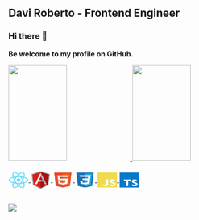 ## Davi Roberto - Frontend Engineer

### Hi there 👋
**Be welcome to my profile on GitHub.**
<br />

<section>  
  <a href="https://www.linkedin.com/in/davifsroberto" target="_blank">  
    <img width="48%" height="190em" src="https://github-readme-stats.vercel.app/api?username=davifsroberto&show_icons=true&theme=github_dark&include_all_commits=true&count_private=true"/>
    <img width="48%" height="190em" src="https://github-readme-stats.vercel.app/api/top-langs/?username=davifsroberto&layout=compact&langs_count=7&theme=github_dark"/>
  </a>
</section>
<br />  
    
<a href="https://www.linkedin.com/in/davifsroberto" target="_blank">  
  <section style="display: inline_block">
  <img align="center" alt="Davi Roberto - React" height="36" width="40" src="https://raw.githubusercontent.com/devicons/devicon/master/icons/react/react-original.svg">
    <img align="center" alt="Davi Roberto - Angular" height="36" width="40" src="https://github.com/devicons/devicon/raw/master/icons/angularjs/angularjs-original.svg">
    <img align="center" alt="Davi Roberto - HTML" height="30" width="40" src="https://raw.githubusercontent.com/devicons/devicon/master/icons/html5/html5-original.svg">
    <img align="center" alt="Davi Roberto - CSS" height="30" width="40" src="https://raw.githubusercontent.com/devicons/devicon/master/icons/css3/css3-original.svg">
    <img align="center" alt="Davi Roberto - JS" height="30" width="40" src="https://raw.githubusercontent.com/devicons/devicon/master/icons/javascript/javascript-plain.svg">
    <img align="center" alt="Davi Roberto - TS" height="30" width="40" src="https://raw.githubusercontent.com/devicons/devicon/master/icons/typescript/typescript-plain.svg">
  </section>
</a>
  
##
  
<section>
  <a href="https://www.linkedin.com/in/davifsroberto" target="_blank">
    <img src="https://img.shields.io/badge/-LinkedIn-%230077B5?style=for-the-badge&logo=linkedin&logoColor=white" target="_blank">
  </a>
</section>
 
 
